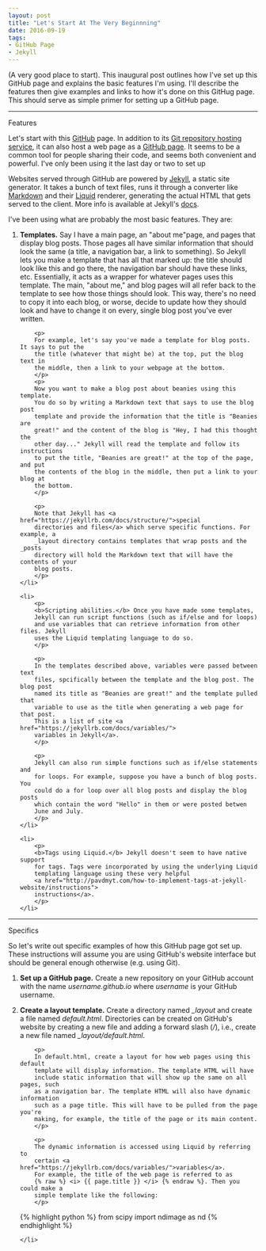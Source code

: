 ```yaml
---
layout: post
title: "Let's Start At The Very Beginnning"
date: 2016-09-19
tags:
- GitHub Page
- Jekyll
---
```


(A very good place to start). This inaugural post outlines how I've set up
this GitHub page and explains the basic features I'm using. I'll describe the
features then give examples and links to how it's done on this GitHug page. This
should serve as simple primer for setting up a GitHub page.

<hr>

<div class="post-section-title">
Features
</div>

Let's start with this <a href="https://github.com/">GitHub</a> page.
In addition to its <a href="https://guides.github.com/">Git repository hosting
service</a>, it can also host a web page as a 
<a href="https://pages.github.com/">GitHub page</a>. It seems to be a common
tool for people sharing their code, and seems both convenient and powerful. I've
only been using it the last day or two to set up

Websites served through GitHub are powered by <a href="https://jekyllrb.com">
Jekyll</a>, a static site generator. It takes a bunch of text files,
runs it through a converter like 
<a href="https://daringfireball.net/projects/markdown/">Markdown</a> and their
<a href="https://github.com/Shopify/liquid/wiki">Liquid</a> renderer, generating
the actual HTML that gets served to the client. More info
is available at Jekyll's <a href="https://jekyllrb.com/docs/home/">docs</a>.

I've been using what are probably the most basic features. They are:

<ol>
	<li> 
		<p>
		<b>Templates.</b> Say I have a main page, an 
		"about me"page, and pages that display blog posts. Those pages all have 
		similar	information that should look the same (a title, a navigation bar, 
		a link to something). So Jekyll lets you make a template that has all that marked up: the
		title should look like this and go there, the navigation bar should have
		these links, etc. Essentially, it acts as a wrapper for whatever pages 
		uses this template.	The main, "about me," and blog pages will all refer 
		back to the template to see how those things should look. This way,
		there's no need to copy it into each blog, or worse, decide
		to update how they should look and have to change it on every, single blog post 
		you've ever written. 
		</p>
		
		<p>
		For example, let's say you've made a template for blog posts. It says to put the
		the title (whatever that might be) at the top, put the blog text in 
		the middle, then a link to your webpage at the bottom.
		</p>
		<p>
		Now you want to make a blog post about beanies using this template. 
		You do so by writing a Markdown text that says to use the blog post
		template and provide the information that the title is "Beanies	are 
		great!" and the content of the blog	is "Hey, I had this thought	the 
		other day..." Jekyll will read the template and follow its instructions 
		to put the title, "Beanies are great!" at the top of the page, and put 
		the contents of the blog in the middle,	then put a link to your blog at 
		the bottom.
		</p>
		
		<p>
		Note that Jekyll has <a href="https://jekyllrb.com/docs/structure/">special 
		directories and files</a> which serve specific functions. For example, a 
		_layout directory contains templates that wrap posts and the _posts 
		directory will hold the Markdown text that will have the contents of your
		blog posts.
		</p>
	</li> 
	
	<li>
		<p>
		<b>Scripting abilities.</b> Once you have made some templates, 
		Jekyll can run script functions (such as if/else and for loops) 
		and use variables that can retrieve information from other files. Jekyll
		uses the Liquid templating language to do so.
		</p>
		
		<p>
		In the templates described above, variables were passed between text
		files, spcifically between the template and the blog post. The blog post
		named its title as "Beanies are great!" and the template pulled that
		variable to use as the title when generating a web page for that post.
		This is a list of site <a href="https://jekyllrb.com/docs/variables/">
		variables in Jekyll</a>.
		</p>
		
		<p>
		Jekyll can also run simple functions such as if/else statements and
		for loops. For example, suppose you have a bunch of blog posts. You
		could do a for loop over all blog posts and display the blog posts
		which contain the word "Hello" in them or were posted betwen
		June and July.
		</p>		
	</li> 
	
	<li>
		<p>
		<b>Tags using Liquid.</b> Jekyll doesn't seem to have native support 
		for tags. Tags were incorporated by using the underlying Liquid 
		templating language using these very helpful
		<a href="http://pavdmyt.com/how-to-implement-tags-at-jekyll-website/instructions">
		instructions</a>.
		</p>
	</li>
</ol>

<hr>

<div class="post-section-title">
Specifics
</div>

<p>
So let's write out specific examples of how this GitHub page got set up. These
instructions will assume you are using GitHub's website interface but 
should be general enough otherwise (e.g. using Git).
</p>

<ol>
	<li>
		<p>
		<b>Set up a GitHub page.</b> Create a new repository on your GitHub
		account with the name <i>username.github.io</i> where <i>username</i> 
		is your	GitHub username. 
		</p>
	</li>
	<li>
		<p>
		<b>Create a layout template.</b> Create a directory named <i>_layout</i>
		and	create a file named <i>default.html</i>. Directories can be created on 
		GitHub's website by creating a new file and adding a forward slash
		(<i>/</i>), i.e., create a new file named <i>_layout/default.html</i>.
		</p>
		
		<p>
		In default.html, create a layout for how web pages using this default
		template will display information. The template HTML will have
		include static information that will show up the same on all pages, such
		as a navigation bar. The template HTML will also have dynamic information
		such as a page title. This will have to be pulled from the page you're
		making, for example, the title of the page or its main content.
		</p>
		
		<p>
		The dynamic information is accessed using Liquid by referring to
		certain <a href="https://jekyllrb.com/docs/variables/">variables</a>.
		For example, the title of the web page is referred to as 
		{% raw %} <i> {{ page.title }} </i> {% endraw %}. Then you could make a
		simple template like the following:
		</p>
		

{% highlight python %}
    from scipy import ndimage as nd
{% endhighlight %}

	</li>
	
</ol>








